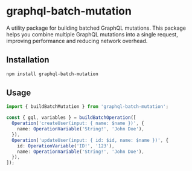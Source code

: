 # graphql-batch-mutation

A utility package for building batched GraphQL mutations. This package helps you combine multiple GraphQL mutations into a single request, improving performance and reducing network overhead.

## Installation

```bash
npm install graphql-batch-mutation
```

## Usage

```typescript
import { buildBatchMutation } from 'graphql-batch-mutation';

const { gql, variables } = buildBatchOperation([
  Operation('createUser(input: { name: $name })', {
    name: OperationVariable('String!', 'John Doe'),
  }),
  Operation('updateUser(input: { id: $id, name: $name })', {
    id: OperationVariable('ID!', '123'),
    name: OperationVariable('String!', 'John Doe'),
  }),
]);
```
